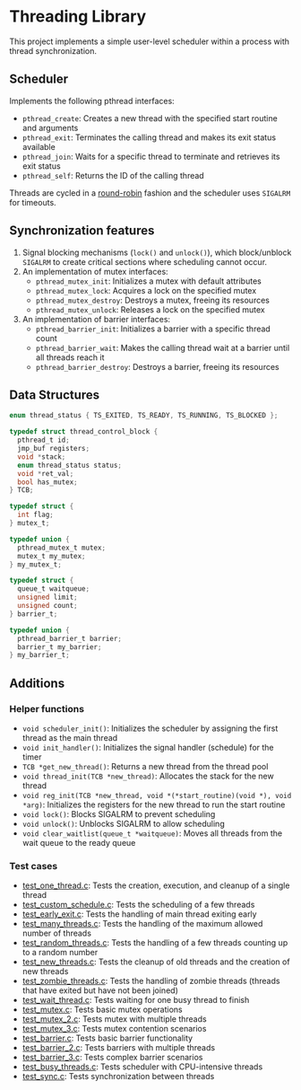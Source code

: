 # Threading Library
This project implements a simple user-level scheduler within a process with thread synchronization.

## Scheduler
Implements the following pthread interfaces:
- `pthread_create`: Creates a new thread with the specified start routine and arguments
- `pthread_exit`: Terminates the calling thread and makes its exit status available
- `pthread_join`: Waits for a specific thread to terminate and retrieves its exit status
- `pthread_self`: Returns the ID of the calling thread

Threads are cycled in a [round-robin](https://en.wikipedia.org/wiki/Round-robin_scheduling) fashion and the scheduler uses `SIGALRM` for timeouts.

## Synchronization features
1. Signal blocking mechanisms (`lock()` and `unlock()`), which block/unblock `SIGALRM` to create critical sections where scheduling cannot occur.
2. An implementation of mutex interfaces:
   - `pthread_mutex_init`: Initializes a mutex with default attributes
   - `pthread_mutex_lock`: Acquires a lock on the specified mutex
   - `pthread_mutex_destroy`: Destroys a mutex, freeing its resources
   - `pthread_mutex_unlock`: Releases a lock on the specified mutex
3. An implementation of barrier interfaces:
   - `pthread_barrier_init`: Initializes a barrier with a specific thread count
   - `pthread_barrier_wait`: Makes the calling thread wait at a barrier until all threads reach it
   - `pthread_barrier_destroy`: Destroys a barrier, freeing its resources

## Data Structures
```c
enum thread_status { TS_EXITED, TS_READY, TS_RUNNING, TS_BLOCKED };

typedef struct thread_control_block {
  pthread_t id;
  jmp_buf registers;
  void *stack;
  enum thread_status status;
  void *ret_val;
  bool has_mutex;
} TCB;

typedef struct {
  int flag;
} mutex_t;

typedef union {
  pthread_mutex_t mutex;
  mutex_t my_mutex;
} my_mutex_t;

typedef struct {
  queue_t waitqueue;
  unsigned limit;
  unsigned count;
} barrier_t;

typedef union {
  pthread_barrier_t barrier;
  barrier_t my_barrier;
} my_barrier_t;
```

## Additions
### Helper functions
- `void scheduler_init()`: Initializes the scheduler by assigning the first thread as the main thread
- `void init_handler()`: Initializes the signal handler (schedule) for the timer
- `TCB *get_new_thread()`: Returns a new thread from the thread pool
- `void thread_init(TCB *new_thread)`: Allocates the stack for the new thread
- `void reg_init(TCB *new_thread, void *(*start_routine)(void *), void *arg)`: Initializes the registers for the new thread to run the start routine
- `void lock()`: Blocks SIGALRM to prevent scheduling
- `void unlock()`: Unblocks SIGALRM to allow scheduling
- `void clear_waitlist(queue_t *waitqueue)`: Moves all threads from the wait queue to the ready queue

### Test cases
- [test_one_thread.c](tests/test_one_thread.c): Tests the creation, execution, and cleanup of a single thread
- [test_custom_schedule.c](tests/test_custom_schedule.c): Tests the scheduling of a few threads
- [test_early_exit.c](tests/test_early_exit.c): Tests the handling of main thread exiting early
- [test_many_threads.c](tests/test_many_threads.c): Tests the handling of the maximum allowed number of threads
- [test_random_threads.c](tests/test_random_threads.c): Tests the handling of a few threads counting up to a random number
- [test_new_threads.c](tests/test_new_threads.c): Tests the cleanup of old threads and the creation of new threads
- [test_zombie_threads.c](tests/test_zombie_threads.c): Tests the handling of zombie threads (threads that have exited but have not been joined)
- [test_wait_thread.c](tests/test_wait_thread.c): Tests waiting for one busy thread to finish
- [test_mutex.c](tests/test_mutex.c): Tests basic mutex operations
- [test_mutex_2.c](tests/test_mutex_2.c): Tests mutex with multiple threads
- [test_mutex_3.c](tests/test_mutex_3.c): Tests mutex contention scenarios
- [test_barrier.c](tests/test_barrier.c): Tests basic barrier functionality
- [test_barrier_2.c](tests/test_barrier_2.c): Tests barriers with multiple threads
- [test_barrier_3.c](tests/test_barrier_3.c): Tests complex barrier scenarios
- [test_busy_threads.c](tests/test_busy_threads.c): Tests scheduler with CPU-intensive threads
- [test_sync.c](tests/test_sync.c): Tests synchronization between threads




